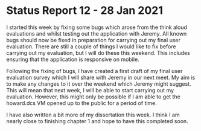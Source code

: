 # Status Report 12 - 28 Jan 2021

I started this week by fixing some bugs which arose from the think aloud evaluations and whilst testing out the application with Jeremy. All known bugs should now be fixed in preparation for carrying out my final user evaluation. There are still a couple of things I would like to fix before carrying out my evaluation, but I will do these this weekend. This includes ensuring that the application is responsive on mobile.

Following the fixing of bugs, I have created a first draft of my final user evaluation survey which I will share with Jeremy in our next meet. My aim is to make any changes to it over the weekend which Jeremy might suggest. This will mean that next week, I will be able to start carrying out my evaluation. However, this might only be possible if I am able to get the howard.dcs VM opened up to the public for a period of time.

I have also written a bit more of my dissertation this week. I think I am nearly close to finishing chapter 1 and hope to have this completed soon.
